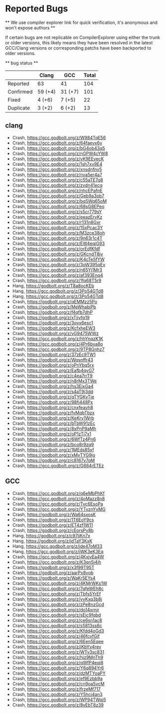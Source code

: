 # Reported Bugs

** We use compiler explorer link for quick verification, it's anonymous and won't expose authors **

If certain bugs are not replicable on CompilerExplorer using either the trunk or older versions, this likely means they have been resolved in the latest GCC/Clang versions or corresponding patchs have been backported to older versions.

** bug status **

|          | Clang |  GCC   | Total |
|----------|-------|--------|-------|
|Reported  |63     |41      | 104   |
|Confirmed |59 (+4)|31 (+7) | 101   |
|Fixed     |4 (+6) |7 (+5)  | 22    |
|Duplicate |3 (+2) |6 (+2)  | 13    |

## clang
* Crash, https://gcc.godbolt.org/z/W984TqE56
* Crash, https://gcc.godbolt.org/z/64faevx6v
* Crash, https://gcc.godbolt.org/z/bG4ob43q5
* Crash, https://gcc.godbolt.org/z/nGPW4cYW8
* Crash, https://gcc.godbolt.org/z/vK9EEvecK
* Crash, https://gcc.godbolt.org/z/1sh7xv9E4
* Crash, https://gcc.godbolt.org/z/xnsdnfnv5
* Crash, https://gcc.godbolt.org/z/nva5er4a7
* Crash, https://gcc.godbolt.org/z/c55aTE7q8
* Crash, https://gcc.godbolt.org/z/zvdn41ecq
* Crash, https://gcc.godbolt.org/z/nhcEPafnE
* Crash, https://gcc.godbolt.org/z/Geb9a3ob7
* Crash, https://gcc.godbolt.org/z/bq5Wq65oM
* Crash, https://gcc.godbolt.org/z/68sG8EPeo
* Crash, https://gcc.godbolt.org/z/s5cr779sY
* Crash, https://gcc.godbolt.org/z/eeazErvKz
* Crash, https://gcc.godbolt.org/z/r131n8Gxr
* Crash, https://gcc.godbolt.org/z/15xPcac3Y
* Crash, https://gcc.godbolt.org/z/M3zce38oh
* Crash, https://gcc.godbolt.org/z/9n63r1c4T
* Crash, https://gcc.godbolt.org/z/EW4eqjG93
* Crash, https://gcc.godbolt.org/z/orEdfKfdf
* Crash, https://gcc.godbolt.org/z/GKcndT8jv
* Crash, https://gcc.godbolt.org/z/K4cTe5fYW
* Crash, https://gcc.godbolt.org/z/3oW395qEv
* Crash, https://gcc.godbolt.org/z/n65Yj1Mr3
* Crash, https://gcc.godbolt.org/z/af393Enq4
* Crash, https://gcc.godbolt.org/z/1fq68T5r9
* Hang, https://godbolt.org/z/T8a8ocKEb
* Hang, https://gcc.godbolt.org/z/3Po54GTd8
* Hang, https://gcc.godbolt.org/z/3Po54GTd8
* Crash, https://godbolt.org/z/qEMMzz5Po
* Crash, https://godbolt.org/z/MeWhabjPb
* Crash, https://godbolt.org/z/f4qfb7dhP
* Crash, https://godbolt.org/z/xTjjvfq19
* Crash, https://godbolt.org/z/3ovx6esc1
* Crash, https://godbolt.org/z/KcfxheEW3
* Crash, https://godbolt.org/z/vG9475WWz
* Crash, https://gcc.godbolt.org/z/hhYnqzK1K
* Crash, https://gcc.godbolt.org/z/4Pr6bva8o
* Crash, https://gcc.godbolt.org/z/9TP8Gnhz7
* Crash, https://godbolt.org/z/37zEc9TW1
* Crash, https://godbolt.org/z/Wqsnffr43
* Crash, https://godbolt.org/z/oPnYbq5rx
* Crash, https://godbolt.org/z/Eafb4qvG7
* Crash, https://godbolt.org/z/c4ea7rrT9
* Crash, https://godbolt.org/z/n8rMx3TWe
* Crash, https://godbolt.org/z/hs3EjxGa4
* Crash, https://godbolt.org/z/s4aT9j3dd
* Crash, https://godbolt.org/z/qTYGKvTje
* Crash, https://godbolt.org/z/98fj448Px
* Crash, https://godbolt.org/z/cnxfeavh8
* Crash, https://godbolt.org/z/fvMqbTbzx
* Crash, https://godbolt.org/z/KeKrv1Wrb
* Crash, https://godbolt.org/z/bTbW91zEc
* Crash, https://godbolt.org/z/8xPnP9aMh
* Crash, https://godbolt.org/z/oP1zTj7x1
* Crash, https://godbolt.org/z/6WfTz4Pn6
* Crash, https://godbolt.org/z/bco8r9zq9
* Crash, https://godbolt.org/z/1MEds85xf
* Crash, https://godbolt.org/z/xMvTYG9jo
* Crash, https://godbolt.org/z/c8167v7qM
* Crash, https://gcc.godbolt.org/z/G664rETEz

## GCC
* Crash, https://gcc.godbolt.org/z/q6eMbPhKf
* Crash, https://gcc.godbolt.org/z/4oMazz8n8
* Crash, https://gcc.godbolt.org/z/Tvc6EsoPa
* Crash, https://gcc.godbolt.org/z/YTvznYvMG
* Crash, https://godbolt.org/z/Wa64sxosK
* Crash, https://godbolt.org/z/1T6EoY9cs
* Crash, https://godbolt.org/z/ET4zf1W11
* Crash, https://godbolt.org/z/cEorsPv8b
* Hang, https://godbolt.org/z/c97jjKn7x
* Hang, https://godbolt.org/z/jdTaY3KxK
* Hang, https://gcc.godbolt.org/z/jde47oM33
* Hang, https://gcc.godbolt.org/z/jWK3eK3Eq
* Crash, https://gcc.godbolt.org/z/4KxjvEa4W
* Crash, https://gcc.godbolt.org/z/K3qn5j4jh
* Crash, https://godbolt.org/z/x3f99T95T
* Crash, https://godbolt.org/z/aarPx8vob
* Crash, https://godbolt.org/z/WaKr5EYs4
* Crash, https://gcc.godbolt.org/z/4KMrWKs1W
* Crash, https://gcc.godbolt.org/z/7qfeWEh8c
* Crash, https://gcc.godbolt.org/z/Tbfs5YrEf
* Crash, https://gcc.godbolt.org/z/vvKxq3b8j
* Crash, https://gcc.godbolt.org/z/zPe8nzGcd
* Crash, https://gcc.godbolt.org/z/do14xrnjr
* Crash, https://gcc.godbolt.org/z/sEjc9fqbd
* Crash, https://gcc.godbolt.org/z/ce6sn1ac8
* Crash, https://gcc.godbolt.org/z/s5813ss6c
* Crash, https://gcc.godbolt.org/z/Kfdd4oGd3
* Crash, https://gcc.godbolt.org/z/46fcvfGjf
* Crash, https://gcc.godbolt.org/z/6Een5Eqee
* Crash, https://gcc.godbolt.org/z/jKbYv4rev
* Crash, https://gcc.godbolt.org/z/WTv3sc831
* Crash, https://gcc.godbolt.org/z/hjz9MnTh9
* Crash, https://gcc.godbolt.org/z/qWfP4eqj8
* Crash, https://gcc.godbolt.org/z/Y6q894Yr6
* Crash, https://gcc.godbolt.org/z/dzMTYoaPY
* Crash, https://gcc.godbolt.org/z/ef9Ezbb9a
* Crash, https://gcc.godbolt.org/z/cn9oa5vcM
* Crash, https://gcc.godbolt.org/z/frzeMf717
* Crash, https://gcc.godbolt.org/z/Y5hcj4an3
* Crash, https://gcc.godbolt.org/z/WP94TWqj5
* Crash, https://gcc.godbolt.org/z/8vEbT8z39

